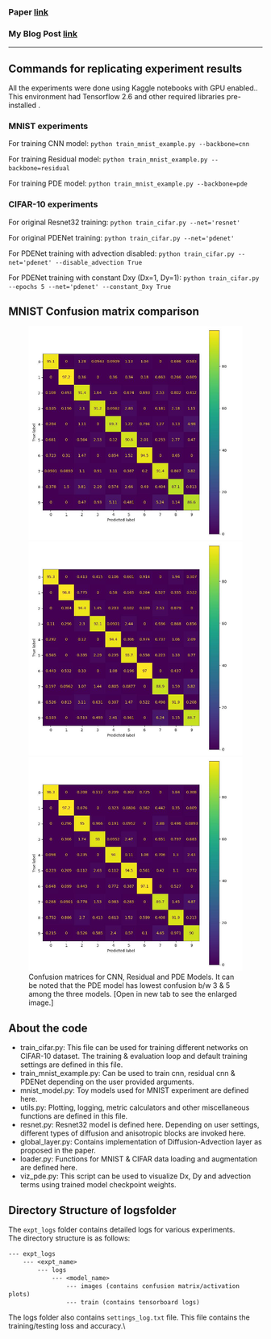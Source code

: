 ### Paper [link](https://openaccess.thecvf.com/content/CVPR2022/papers/Kag_Condensing_CNNs_With_Partial_Differential_Equations_CVPR_2022_paper.pdf)
### My Blog Post [link](https://sidml.github.io/Enforcing-PDE-constaints-on-Neural-Network-activations/)

----
## Commands for replicating experiment results
All the experiments were done using Kaggle notebooks with GPU enabled.. This environment had Tensorflow 2.6 and other required libraries pre-installed .
### MNIST experiments
For training CNN model:
`python train_mnist_example.py --backbone=cnn`

For training Residual model:
`python train_mnist_example.py --backbone=residual`

For training PDE model:
`python train_mnist_example.py --backbone=pde`

### CIFAR-10 experiments
For original Resnet32 training:
`python train_cifar.py --net='resnet'`

For original PDENet training:
`python train_cifar.py --net='pdenet'`

For PDENet training with advection disabled:
`python train_cifar.py --net='pdenet' --disable_advection True`

For PDENet training with constant Dxy (Dx=1, Dy=1):
`python train_cifar.py --epochs 5 --net='pdenet' --constant_Dxy True`

## MNIST Confusion matrix comparison
<figure>
    <img src="./expt_logs/mnist/logs/cnn/images/epoch_199_cnf_matrix.jpg" >
    <img src="./expt_logs/mnist/logs/residual/images/epoch_199_cnf_matrix.jpg" >
    <img src="./expt_logs/mnist/logs/pde/images/epoch_199_cnf_matrix.jpg" >
    <figcaption>Confusion matrices for CNN, Residual and PDE Models. It can be noted that the PDE model has lowest confusion b/w 3 & 5 among the three
models. [Open in new tab to see the enlarged image.]</figcaption>
</figure>

## About the code
- train_cifar.py: This file can be used for training different networks on CIFAR-10 dataset. The training & evaluation loop and default training settings are defined in this file. 
- train_mnist_example.py: Can be used to train cnn, residual cnn & PDENet depending on the user provided arguments.
- mnist_model.py: Toy models used for MNIST experiment are defined here.
- utils.py: Plotting, logging, metric calculators and other miscellaneous functions are defined in this file.
- resnet.py: Resnet32 model is defined here. Depending on user settings, different types of diffusion and anisotropic blocks are invoked here.
- global_layer.py: Contains implementation of Diffusion-Advection layer as proposed in the paper.
- loader.py: Functions for MNIST & CIFAR data loading and augmentation are defined here.
- viz_pde.py: This script can be used to visualize Dx, Dy and advection terms using trained model checkpoint weights.

## Directory Structure of logsfolder
The `expt_logs` folder contains detailed logs for various experiments.\
The directory structure is as follows:
```
--- expt_logs
    --- <expt_name>
        --- logs
            --- <model_name>
                --- images (contains confusion matrix/activation plots)
                --- train (contains tensorboard logs)                            
```
The logs folder also contains `settings_log.txt` file. This file contains the training/testing loss and accuracy.\

